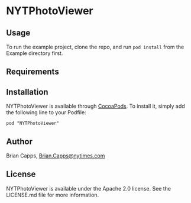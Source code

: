 # NYTPhotoViewer

## Usage

To run the example project, clone the repo, and run `pod install` from the Example directory first.

## Requirements

## Installation

NYTPhotoViewer is available through [CocoaPods](http://cocoapods.org). To install
it, simply add the following line to your Podfile:

    pod "NYTPhotoViewer"

## Author

Brian Capps, Brian.Capps@nytimes.com

## License

NYTPhotoViewer is available under the Apache 2.0 license. See the LICENSE.md file for more information.

